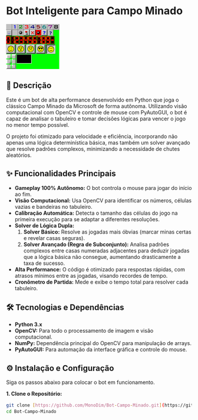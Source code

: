 # Bot Inteligente para Campo Minado

![Minesweeper Logo](https://raw.githubusercontent.com/MonoDim/Campo-minado/refs/heads/main/tiles/cloneskin.png)

## 📖 Descrição

Este é um bot de alta performance desenvolvido em Python que joga o clássico Campo Minado da Microsoft de forma autônoma. Utilizando visão computacional com OpenCV e controle de mouse com PyAutoGUI, o bot é capaz de analisar o tabuleiro e tomar decisões lógicas para vencer o jogo no menor tempo possível.

O projeto foi otimizado para velocidade e eficiência, incorporando não apenas uma lógica determinística básica, mas também um solver avançado que resolve padrões complexos, minimizando a necessidade de chutes aleatórios.

## ✨ Funcionalidades Principais

-   **Gameplay 100% Autônomo:** O bot controla o mouse para jogar do início ao fim.
-   **Visão Computacional:** Usa OpenCV para identificar os números, células vazias e bandeiras no tabuleiro.
-   **Calibração Automática:** Detecta o tamanho das células do jogo na primeira execução para se adaptar a diferentes resoluções.
-   **Solver de Lógica Dupla:**
    1.  **Solver Básico:** Resolve as jogadas mais óbvias (marcar minas certas e revelar casas seguras).
    2.  **Solver Avançado (Regra de Subconjunto):** Analisa padrões complexos entre casas numeradas adjacentes para deduzir jogadas que a lógica básica não consegue, aumentando drasticamente a taxa de sucesso.
-   **Alta Performance:** O código é otimizado para respostas rápidas, com atrasos mínimos entre as jogadas, visando recordes de tempo.
-   **Cronômetro de Partida:** Mede e exibe o tempo total para resolver cada tabuleiro.

## 🛠️ Tecnologias e Dependências

-   **Python 3.x**
-   **OpenCV:** Para todo o processamento de imagem e visão computacional.
-   **NumPy:** Dependência principal do OpenCV para manipulação de arrays.
-   **PyAutoGUI:** Para automação da interface gráfica e controle do mouse.

## ⚙️ Instalação e Configuração

Siga os passos abaixo para colocar o bot em funcionamento.

**1. Clone o Repositório:**
```bash
git clone [https://github.com/MonoDim/Bot-Campo-Minado.git](https://github.com/MonoDim/Bot-Campo-Minado.git)
cd Bot-Campo-Minado
